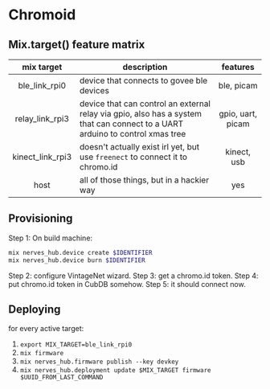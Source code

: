# Chromoid

## Mix.target() feature matrix

| mix target | description | features |
|:----------:|-------------|:--------:|
| ble_link_rpi0 | device that connects to govee ble devices | ble, picam |
| relay_link_rpi3 | device that can control an external relay via gpio, also has a system that can connect to a UART arduino to control xmas tree | gpio, uart, picam |
| kinect_link_rpi3 | doesn't actually exist irl yet, but use `freenect` to connect it to chromo.id | kinect, usb |
| host | all of those things, but in a hackier way | yes |

## Provisioning

Step 1: On build machine:

```bash
mix nerves_hub.device create $IDENTIFIER
mix nerves_hub.device burn $IDENTIFIER
```

Step 2: configure VintageNet wizard.
Step 3: get a chromo.id token.
Step 4: put chromo.id token in CubDB somehow.
Step 5: it should connect now.

## Deploying

for every active target:

1) `export MIX_TARGET=ble_link_rpi0`
2) `mix firmware`
3) `mix nerves_hub.firmware publish --key devkey`
4) `mix nerves_hub.deployment update $MIX_TARGET firmware $UUID_FROM_LAST_COMMAND`

